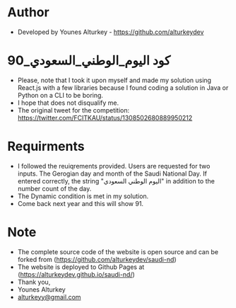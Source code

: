 # Author
- Developed by Younes Alturkey - https://github.com/alturkeydev

#  كود اليوم_الوطني_السعودي_90  
- Please, note that I took it upon myself and made my solution using React.js with a few libraries because I found coding a solution in Java or Python on a CLI to be boring.
- I hope that does not disqualify me.
- The original tweet for the competition: https://twitter.com/FCITKAU/status/1308502680889950212

# Requirments
- I followed the reuiqrements provided. Users are requested for two inputs. The Gerogian day and month of the Saudi National Day. If entered correctly, the string "اليوم الوطني السعودي" in addition to the number count of the day.
- The Dynamic condition is met in my solution.
- Come back next year and this will show 91.

# Note
- The complete source code of the website is open source and can be forked from (https://github.com/alturkeydev/saudi-nd)
- The website is deployed to Github Pages at (https://alturkeydev.github.io/saudi-nd/)
- Thank you,
- Younes Alturkey
- alturkeyy@gmail.com
